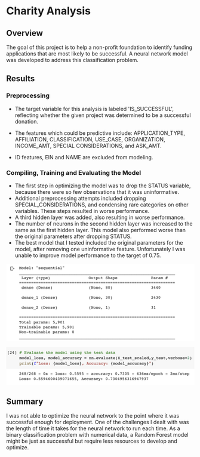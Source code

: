 # Charity Analysis

## Overview
The goal of this project is to help a non-profit foundation to identify funding applications that are most likely to be successful. A neural network model was developed to address this classification problem.

## Results
### Preprocessing
- The target variable for this analysis is labeled 'IS_SUCCESSFUL', reflecting whether the given project was determined to be a successful donation.

- The features which could be predictive include: APPLICATION_TYPE, AFFILIATION, CLASSIFICATION, USE_CASE, ORGANIZATION, INCOME_AMT, SPECIAL CONSIDERATIONS, and ASK_AMT.

- ID features, EIN and NAME are excluded from modeling.

### Compiling, Training and Evaluating the Model
- The first step in optimizing the model was to drop the STATUS variable, because there were so few observations that it was uninformative. 
- Additional preprocessing attempts included dropping SPECIAL_CONSIDERATIONS, and condensing rare categories on other variables. These steps resulted in worse performance.
- A third hidden layer was added, also resulting in worse performance.
- The number of neurons in the second hidden layer was increased to the same as the first hidden layer. This model also performed worse than the original parameters after dropping STATUS. 
- The best model that I tested included the original parameters for the model, after removing one uninformative feature. Unfortunately I was unable to improve model performance to the target of 0.75.

![model summary](modelsummary.png)

![model results](modelresults.png)


## Summary
I was not able to optimize the neural network to the point where it was successful enough for deployment. One of the challenges I dealt with was the length of time it takes for the neural network to run each time. 
As a binary classification problem with numerical data, a Random Forest model might be just as successful but require less resources to develop and optimize. 
